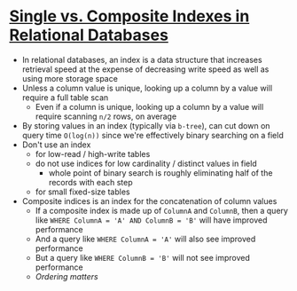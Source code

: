 # [Single vs. Composite Indexes in Relational Databases](https://medium.com/@User3141592/single-vs-composite-indexes-in-relational-databases-58d0eb045cbe)

* In relational databases, an index is a data structure that increases retrieval speed at the expense of decreasing write speed as well as using more storage space
* Unless a column value is unique, looking up a column by a value will require a full table scan
  * Even if a column is unique, looking up a column by a value will require scanning `n/2` rows, on average
* By storing values in an index (typically via `b-tree`), can cut down on query time `O(log(n))` since we're effectively binary searching on a field
* Don't use an index
  * for low-read / high-write tables
  * do not use indices for low cardinality / distinct values in field
    * whole point of binary search is roughly eliminating half of the records with each step
  * for small fixed-size tables
* Composite indices is an index for the concatenation of column values
  * If a composite index is made up of `ColumnA` and `ColumnB`, then a query like `WHERE ColumnA = 'A' AND ColumnB = 'B'` will have improved performance
  * And a query like `WHERE ColumnA = 'A'` will also see improved performance
  * But a query like `WHERE ColumnB = 'B'` will not see improved performance
  * *Ordering matters*
